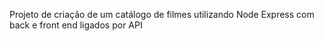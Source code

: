 Projeto de criação de um catálogo de filmes utilizando Node Express com back e front end ligados por API 
